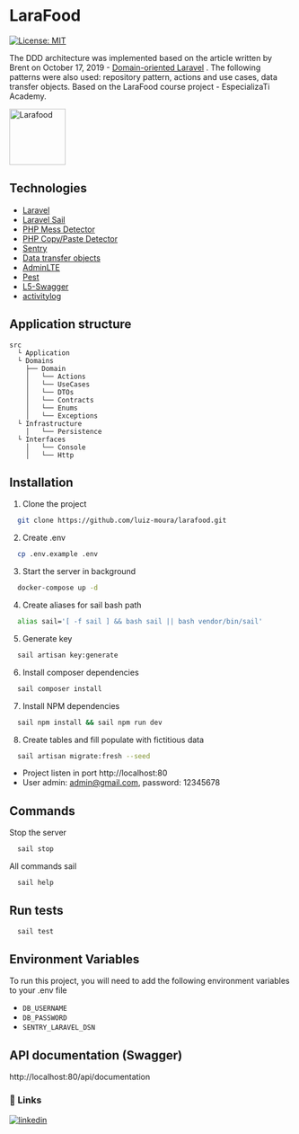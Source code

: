# LaraFood
[![License: MIT](https://img.shields.io/badge/License-MIT-yellow.svg)](https://opensource.org/licenses/MIT)

The DDD architecture was implemented based on the article written by Brent on October 17, 2019 - [Domain-oriented Laravel](https://stitcher.io/blog/laravel-beyond-crud-01-domain-oriented-laravel) . The following patterns were also used: repository pattern, actions and use cases, data transfer objects. Based on the LaraFood course project - EspecializaTi Academy.

<img src="https://user-images.githubusercontent.com/57726726/178367355-5b2d23be-b4e9-42ad-91d3-f16a30bd5321.png" alt="Larafood" width="100" height="auto">

## Technologies

- [Laravel](https://laravel.com/)
- [Laravel Sail](https://laravel.com/docs/9.x/sail#main-content)
- [PHP Mess Detector](https://phpmd.org/)
- [PHP Copy/Paste Detector](https://github.com/sebastianbergmann/phpcpd)
- [Sentry](https://sentry.io/)
- [Data transfer objects](https://github.com/spatie/data-transfer-object)
- [AdminLTE](https://github.com/jeroennoten/Laravel-AdminLTE)
- [Pest](https://pestphp.com/)
- [L5-Swagger](https://github.com/DarkaOnLine/L5-Swagger)
- [activitylog](https://github.com/spatie/laravel-activitylog)

## Application structure

```
src
  └ Application
  └ Domains
    ├── Domain
    │   └── Actions
    │   └── UseCases
    │   └── DTOs
    │   └── Contracts
    │   └── Enums
    │   └── Exceptions
  └ Infrastructure
    │   └── Persistence
  └ Interfaces
    │   └── Console
    │   └── Http
```

## Installation

1. Clone the project
```bash
  git clone https://github.com/luiz-moura/larafood.git
```

2. Create .env
```bash
  cp .env.example .env
```

3. Start the server in background
```bash
  docker-compose up -d
```

4. Create aliases for sail bash path
```bash
  alias sail='[ -f sail ] && bash sail || bash vendor/bin/sail'
```

5. Generate key
```bash
  sail artisan key:generate
```

6. Install composer dependencies
```bash
  sail composer install
```

7. Install NPM dependencies
```bash
  sail npm install && sail npm run dev
```

8. Create tables and fill populate with fictitious data
```bash
  sail artisan migrate:fresh --seed
```

 - Project listen in port http://localhost:80
 - User admin: admin@gmail.com, password: 12345678

## Commands

Stop the server
```bash
  sail stop
```

All commands sail
```bash
  sail help
```

## Run tests
```bash
  sail test
```

## Environment Variables

To run this project, you will need to add the following environment variables to your .env file

- `DB_USERNAME`
- `DB_PASSWORD`
- `SENTRY_LARAVEL_DSN`

## API documentation (Swagger)

http://localhost:80/api/documentation

### 🔗 Links

[![linkedin](https://img.shields.io/badge/linkedin-0A66C2?style=for-the-badge&logo=linkedin&logoColor=white)](https://www.linkedin.com/in/luiz-moura/)
